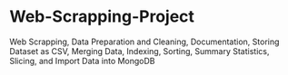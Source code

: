 # Web-Scrapping-Project
Web Scrapping, Data Preparation and Cleaning, Documentation, Storing Dataset as CSV, Merging Data, Indexing, Sorting, Summary Statistics, Slicing, and Import Data into MongoDB
